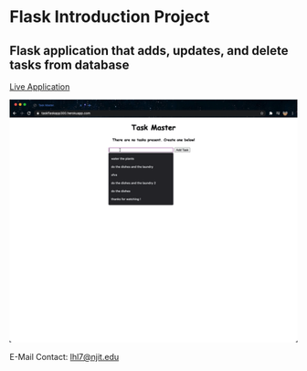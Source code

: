 # Flask Introduction Project 

## Flask application that adds, updates, and delete tasks from database

[Live Application](https://taskflaskapp300.herokuapp.com/)

![Application Preview](taskFlask.gif)

E-Mail Contact: lhl7@njit.edu
